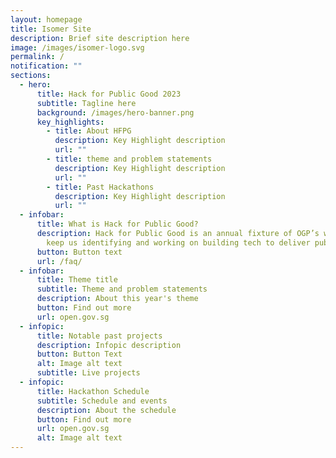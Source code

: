```yaml
---
layout: homepage
title: Isomer Site
description: Brief site description here
image: /images/isomer-logo.svg
permalink: /
notification: ""
sections:
  - hero:
      title: Hack for Public Good 2023
      subtitle: Tagline here
      background: /images/hero-banner.png
      key_highlights:
        - title: About HFPG
          description: Key Highlight description
          url: ""
        - title: theme and problem statements
          description: Key Highlight description
          url: ""
        - title: Past Hackathons
          description: Key Highlight description
          url: ""
  - infobar:
      title: What is Hack for Public Good?
      description: Hack for Public Good is an annual fixture of OGP’s way of work to
        keep us identifying and working on building tech to deliver public good.
      button: Button text
      url: /faq/
  - infobar:
      title: Theme title
      subtitle: Theme and problem statements
      description: About this year's theme
      button: Find out more
      url: open.gov.sg
  - infopic:
      title: Notable past projects
      description: Infopic description
      button: Button Text
      alt: Image alt text
      subtitle: Live projects
  - infopic:
      title: Hackathon Schedule
      subtitle: Schedule and events
      description: About the schedule
      button: Find out more
      url: open.gov.sg
      alt: Image alt text
---
```

